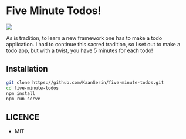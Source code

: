# Five Minute Todos!

<image src="https://raw.githubusercontent.com/KaanSerin/five-minute-todos/main/src/assets/fmt.gif?token=AKKEZ4ZVTPNZ6YM57M56MGTAJT2KQ"/>

As is tradition, to learn a new framework one has to make a todo application. I had to continue this sacred tradition, so I set out to make a todo app, but with a twist, you have 5 minutes for each todo!

## Installation
```bash
git clone https://github.com/KaanSerin/five-minute-todos.git
cd five-minute-todos
npm install
npm run serve
```

## LICENCE

- MIT

